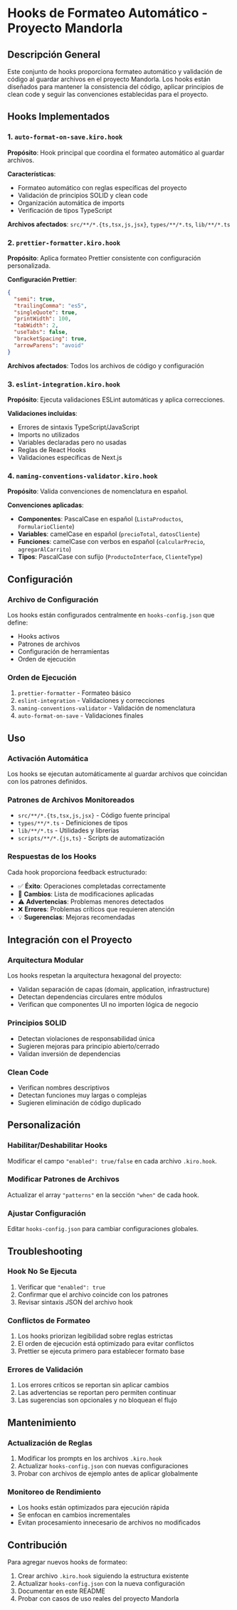 # Hooks de Formateo Automático - Proyecto Mandorla

## Descripción General

Este conjunto de hooks proporciona formateo automático y validación de código al guardar archivos en el proyecto Mandorla. Los hooks están diseñados para mantener la consistencia del código, aplicar principios de clean code y seguir las convenciones establecidas para el proyecto.

## Hooks Implementados

### 1. `auto-format-on-save.kiro.hook`

**Propósito**: Hook principal que coordina el formateo automático al guardar archivos.

**Características**:

- Formateo automático con reglas específicas del proyecto
- Validación de principios SOLID y clean code
- Organización automática de imports
- Verificación de tipos TypeScript

**Archivos afectados**: `src/**/*.{ts,tsx,js,jsx}`, `types/**/*.ts`, `lib/**/*.ts`

### 2. `prettier-formatter.kiro.hook`

**Propósito**: Aplica formateo Prettier consistente con configuración personalizada.

**Configuración Prettier**:

```json
{
  "semi": true,
  "trailingComma": "es5", 
  "singleQuote": true,
  "printWidth": 100,
  "tabWidth": 2,
  "useTabs": false,
  "bracketSpacing": true,
  "arrowParens": "avoid"
}
```

**Archivos afectados**: Todos los archivos de código y configuración

### 3. `eslint-integration.kiro.hook`

**Propósito**: Ejecuta validaciones ESLint automáticas y aplica correcciones.

**Validaciones incluidas**:

- Errores de sintaxis TypeScript/JavaScript
- Imports no utilizados
- Variables declaradas pero no usadas
- Reglas de React Hooks
- Validaciones específicas de Next.js

### 4. `naming-conventions-validator.kiro.hook`

**Propósito**: Valida convenciones de nomenclatura en español.

**Convenciones aplicadas**:

- **Componentes**: PascalCase en español (`ListaProductos`, `FormularioCliente`)
- **Variables**: camelCase en español (`precioTotal`, `datosCliente`)
- **Funciones**: camelCase con verbos en español (`calcularPrecio`, `agregarAlCarrito`)
- **Tipos**: PascalCase con sufijo (`ProductoInterface`, `ClienteType`)

## Configuración

### Archivo de Configuración

Los hooks están configurados centralmente en `hooks-config.json` que define:

- Hooks activos
- Patrones de archivos
- Configuración de herramientas
- Orden de ejecución

### Orden de Ejecución

1. `prettier-formatter` - Formateo básico
2. `eslint-integration` - Validaciones y correcciones
3. `naming-conventions-validator` - Validación de nomenclatura
4. `auto-format-on-save` - Validaciones finales

## Uso

### Activación Automática

Los hooks se ejecutan automáticamente al guardar archivos que coincidan con los patrones definidos.

### Patrones de Archivos Monitoreados

- `src/**/*.{ts,tsx,js,jsx}` - Código fuente principal
- `types/**/*.ts` - Definiciones de tipos
- `lib/**/*.ts` - Utilidades y librerías
- `scripts/**/*.{js,ts}` - Scripts de automatización

### Respuestas de los Hooks

Cada hook proporciona feedback estructurado:

- ✅ **Éxito**: Operaciones completadas correctamente
- 🔧 **Cambios**: Lista de modificaciones aplicadas
- ⚠️ **Advertencias**: Problemas menores detectados
- ❌ **Errores**: Problemas críticos que requieren atención
- 💡 **Sugerencias**: Mejoras recomendadas

## Integración con el Proyecto

### Arquitectura Modular

Los hooks respetan la arquitectura hexagonal del proyecto:

- Validan separación de capas (domain, application, infrastructure)
- Detectan dependencias circulares entre módulos
- Verifican que componentes UI no importen lógica de negocio

### Principios SOLID

- Detectan violaciones de responsabilidad única
- Sugieren mejoras para principio abierto/cerrado
- Validan inversión de dependencias

### Clean Code

- Verifican nombres descriptivos
- Detectan funciones muy largas o complejas
- Sugieren eliminación de código duplicado

## Personalización

### Habilitar/Deshabilitar Hooks

Modificar el campo `"enabled": true/false` en cada archivo `.kiro.hook`.

### Modificar Patrones de Archivos

Actualizar el array `"patterns"` en la sección `"when"` de cada hook.

### Ajustar Configuración

Editar `hooks-config.json` para cambiar configuraciones globales.

## Troubleshooting

### Hook No Se Ejecuta

1. Verificar que `"enabled": true`
2. Confirmar que el archivo coincide con los patrones
3. Revisar sintaxis JSON del archivo hook

### Conflictos de Formateo

1. Los hooks priorizan legibilidad sobre reglas estrictas
2. El orden de ejecución está optimizado para evitar conflictos
3. Prettier se ejecuta primero para establecer formato base

### Errores de Validación

1. Los errores críticos se reportan sin aplicar cambios
2. Las advertencias se reportan pero permiten continuar
3. Las sugerencias son opcionales y no bloquean el flujo

## Mantenimiento

### Actualización de Reglas

1. Modificar los prompts en los archivos `.kiro.hook`
2. Actualizar `hooks-config.json` con nuevas configuraciones
3. Probar con archivos de ejemplo antes de aplicar globalmente

### Monitoreo de Rendimiento

- Los hooks están optimizados para ejecución rápida
- Se enfocan en cambios incrementales
- Evitan procesamiento innecesario de archivos no modificados

## Contribución

Para agregar nuevos hooks de formateo:

1. Crear archivo `.kiro.hook` siguiendo la estructura existente
2. Actualizar `hooks-config.json` con la nueva configuración
3. Documentar en este README
4. Probar con casos de uso reales del proyecto Mandorla
